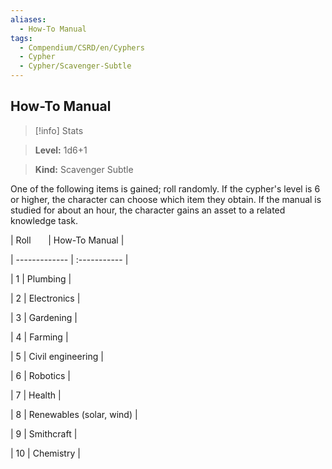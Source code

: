```yaml
---
aliases:
  - How-To Manual
tags:
  - Compendium/CSRD/en/Cyphers
  - Cypher
  - Cypher/Scavenger-Subtle
---
```

  
    
## How-To Manual    
>[!info] Stats    
> **Level:** 1d6+1    
> **Kind:** Scavenger Subtle  
    
One of the following items is gained; roll randomly. If the cypher's level is 6 or higher, the character can choose which item they obtain. If the manual is studied for about an hour, the character gains an asset to a related knowledge task.    
  
|  Roll &nbsp; &nbsp; &nbsp; | How-To Manual  |    
| ------------- | :----------- |    
| 1 | Plumbing |    
| 2 | Electronics |    
| 3 | Gardening |    
| 4 | Farming |    
| 5 | Civil engineering |    
| 6 | Robotics |    
| 7 | Health |    
| 8 | Renewables (solar, wind) |    
| 9 | Smithcraft |    
| 10 | Chemistry |